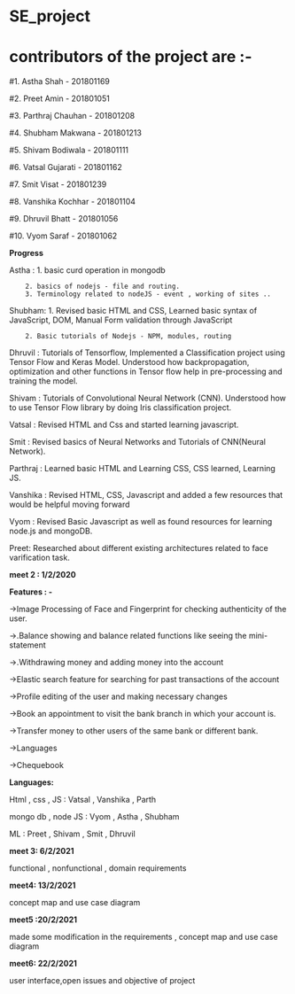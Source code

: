 # SE_project

# contributors of the project are :- 

#1. Astha Shah - 201801169

#2. Preet Amin - 201801051

#3. Parthraj Chauhan - 201801208

#4. Shubham Makwana - 201801213

#5. Shivam Bodiwala - 201801111

#6. Vatsal Gujarati - 201801162

#7. Smit Visat - 201801239

#8. Vanshika Kochhar - 201801104

#9. Dhruvil Bhatt - 201801056

#10. Vyom Saraf - 201801062


**Progress** 

 Astha : 1. basic curd operation in mongodb
 
        2. basics of nodejs - file and routing.
        3. Terminology related to nodeJS - event , working of sites ..
 
 Shubham: 1. Revised basic HTML and CSS, Learned basic syntax of JavaScript, DOM, Manual Form validation through JavaScript
        
        2. Basic tutorials of Nodejs - NPM, modules, routing
 
 Dhruvil : Tutorials of Tensorflow, Implemented a Classification project using Tensor Flow and Keras Model. Understood how backpropagation, optimization and other functions in Tensor flow help in pre-processing and training the model. 
 
 Shivam : Tutorials of Convolutional Neural Network (CNN). Understood how to use Tensor Flow library by doing Iris classification project.
 
 Vatsal : Revised HTML and Css and started learning javascript.
 
 Smit : Revised basics of Neural Networks and Tutorials of CNN(Neural Network).
 
 Parthraj : Learned basic HTML and Learning CSS, CSS learned, Learning JS.
 
 Vanshika : Revised HTML, CSS, Javascript and added a few resources that would be helpful moving forward
 
 Vyom : Revised Basic Javascript as well as found resources for learning node.js and mongoDB.
 
 Preet: Researched about different existing architectures related to face varification task.
 
 

**meet 2 : 1/2/2020**

**Features : -**

->Image Processing of Face and Fingerprint for checking authenticity of the user.

->.Balance showing and balance related functions like seeing the mini-statement

->.Withdrawing money and adding money into the account

->Elastic search feature for searching for past transactions of the account

->Profile editing of the user and making necessary changes

->Book an appointment to visit the bank branch in which your account is.

->Transfer money to other users of the same bank or different bank.

->Languages

->Chequebook 

**Languages:**

Html , css , JS : Vatsal , Vanshika , Parth 

mongo db , node JS : Vyom  , Astha , Shubham

ML : Preet , Shivam , Smit , Dhruvil

**meet 3: 6/2/2021**

functional , nonfunctional , domain requirements

**meet4: 13/2/2021**

concept map and use case diagram

**meet5 :20/2/2021**

made some modification in the requirements , concept map and use case diagram

**meet6: 22/2/2021**

user interface,open issues and objective of project

